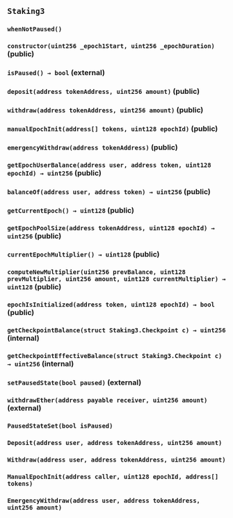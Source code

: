 ## `Staking3`





### `whenNotPaused()`






### `constructor(uint256 _epoch1Start, uint256 _epochDuration)` (public)





### `isPaused() → bool` (external)





### `deposit(address tokenAddress, uint256 amount)` (public)





### `withdraw(address tokenAddress, uint256 amount)` (public)





### `manualEpochInit(address[] tokens, uint128 epochId)` (public)





### `emergencyWithdraw(address tokenAddress)` (public)





### `getEpochUserBalance(address user, address token, uint128 epochId) → uint256` (public)





### `balanceOf(address user, address token) → uint256` (public)





### `getCurrentEpoch() → uint128` (public)





### `getEpochPoolSize(address tokenAddress, uint128 epochId) → uint256` (public)





### `currentEpochMultiplier() → uint128` (public)





### `computeNewMultiplier(uint256 prevBalance, uint128 prevMultiplier, uint256 amount, uint128 currentMultiplier) → uint128` (public)





### `epochIsInitialized(address token, uint128 epochId) → bool` (public)





### `getCheckpointBalance(struct Staking3.Checkpoint c) → uint256` (internal)





### `getCheckpointEffectiveBalance(struct Staking3.Checkpoint c) → uint256` (internal)





### `setPausedState(bool paused)` (external)





### `withdrawEther(address payable receiver, uint256 amount)` (external)






### `PausedStateSet(bool isPaused)`





### `Deposit(address user, address tokenAddress, uint256 amount)`





### `Withdraw(address user, address tokenAddress, uint256 amount)`





### `ManualEpochInit(address caller, uint128 epochId, address[] tokens)`





### `EmergencyWithdraw(address user, address tokenAddress, uint256 amount)`





